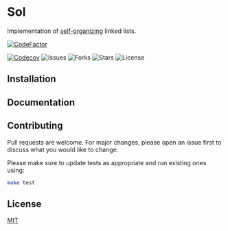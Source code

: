 # Sol

Implementation of [self-organizing](https://en.wikipedia.org/wiki/Self-organizing_list) linked lists.

[![CodeFactor](https://www.codefactor.io/repository/github/vsevolodbazhan/sol/badge)](https://www.codefactor.io/repository/github/vsevolodbazhan/sol)

[![Codecov](https://codecov.io/gh/vsevolodbazhan/Sol/branch/master/graph/badge.svg)](https://codecov.io/gh/vsevolodbazhan/Sol)
![Issues](https://img.shields.io/github/issues/vsevolodbazhan/Sol)
![Forks](https://img.shields.io/github/forks/vsevolodbazhan/Sol)
![Stars](https://img.shields.io/github/stars/vsevolodbazhan/Sol)
![License](https://img.shields.io/github/license/vsevolodbazhan/Sol)

## Installation

## Documentation

## Contributing

Pull requests are welcome. For major changes, please open an issue first to discuss what you would like to change.

Please make sure to update tests as appropriate and run existing ones using:

```bash
make test
```

## License

[MIT]()
